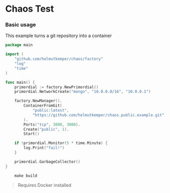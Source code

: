 # Chaos Test

### Basic usage

This example turns a git repository into a container

```go
package main

import (
    "github.com/helmutkemper/chaos/factory"
    "log"
    "time"
)

func main() {
    primordial := factory.NewPrimordial()
    primordial.NetworkCreate("mongo", "10.0.0.0/16", "10.0.0.1")

    factory.NewManager().
        ContainerFromGit(
            "public:latest",
            "https://github.com/helmutkemper/chaos.public.example.git",
        ).
        Ports("tcp", 3000, 3000).
        Create("public", 1).
        Start()

    if !primordial.Monitor(5 * time.Minute) {
        log.Print("fail!")
    }

    primordial.GarbageCollector()
}

```

```shell
    make build
```

> Requires Docker installed
